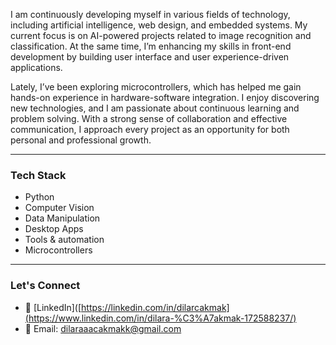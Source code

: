 I am continuously developing myself in various fields of technology, including artificial intelligence, web design, and embedded systems. My current focus is on AI-powered projects related to image recognition and classification. At the same time, I’m enhancing my skills in front-end development by building user interface and user experience-driven applications.

Lately, I’ve been exploring microcontrollers, which has helped me gain hands-on experience in hardware-software integration. I enjoy discovering new technologies, and I am passionate about continuous learning and problem solving. With a strong sense of collaboration and effective communication, I approach every project as an opportunity for both personal and professional growth.

---

###  Tech Stack

- Python
- Computer Vision
- Data Manipulation 
- Desktop Apps 
- Tools & automation
- Microcontrollers


---  

###  Let's Connect
- 💼 [LinkedIn]([https://linkedin.com/in/dilarcakmak](https://www.linkedin.com/in/dilara-%C3%A7akmak-172588237/)
- 📧 Email: dilaraaacakmakk@gmail.com 

